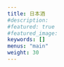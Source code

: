 ```yaml
---
title: 日本酒
#description: 
#featured: true
#featured_image: 
keywords: []
menus: "main"
weight: 30
---
```

